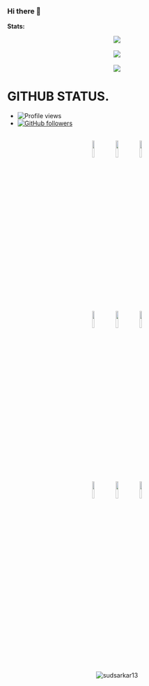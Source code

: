 ﻿### Hi there 👋

<!--
**sudsarkar13/sudsarkar13** is a ✨ _special_ ✨ repository because its `README.md` (this file) appears on your GitHub profile.

Here are some ideas to get you started:

- 🔭 I’m currently working on ...
- 🌱 I’m currently learning ...
- 👯 I’m looking to collaborate on ...
- 🤔 I’m looking for help with ...
- 💬 Ask me about ...
- 📫 How to reach me: ...
- 😄 Pronouns: ...
- ⚡ Fun fact: ...
-->



**Stats:**  


<div align="center"><img src="https://github-profile-trophy.vercel.app/?username=sudsarkar13&theme=dracula&count_private=true"></div>

<br>
<div align="center"><img src="https://github-readme-stats.vercel.app/api?username=sudsarkar13&show_icons=true&hide_border=true&theme=tokyonight"></div>
<br>
<div align="center"><img align="center" src="https://github-readme-stats.vercel.app/api/top-langs/?username=sudsarkar13&theme=tokyonight&hide=batchfile"></div>




# GITHUB STATUS.
- ![Profile views](https://gpvc.arturio.dev/sudsarkar13)
- [![GitHub followers](https://img.shields.io/github/followers/sudsarkar13.svg?style=social&label=Follow&maxAge=2592000)](https://github.com/sudsarkar13?tab=followers)



<p align = "center">
  <br />
  <code><img width="10%"  src="https://www.vectorlogo.zone/logos/json/json-ar21.svg"></code>
  <code><img width="10%"   src="https://www.vectorlogo.zone/logos/git-scm/git-scm-ar21.svg"></code>
  <code><img width="10%"   src="https://www.vectorlogo.zone/logos/python/python-ar21.svg"></code>
  <br />
  <code><img width="10%"  src="https://www.vectorlogo.zone/logos/mysql/mysql-ar21.svg"></code>
  <code><img width="10%"  src="https://www.vectorlogo.zone/logos/sqlite/sqlite-ar21.svg"></code>
  <code><img width="10%"  src="https://www.vectorlogo.zone/logos/firebase/firebase-ar21.svg"></code>
  <br />
  <code><img width="10%"  src="https://www.vectorlogo.zone/logos/w3_html5/w3_html5-ar21.svg"></code>
  <code><img width="10%"  src="https://www.vectorlogo.zone/logos/github/github-ar21.svg"></code>
  <code><img width="10%"  src="https://www.vectorlogo.zone/logos/gitlab/gitlab-ar21.svg"></code>
  <br>
</p>  

<br>

<p align = "center"><img align="center" src="https://github-readme-streak-stats.herokuapp.com/?user=sudsarkar13&theme=tokyonight&" alt="sudsarkar13" /></p>